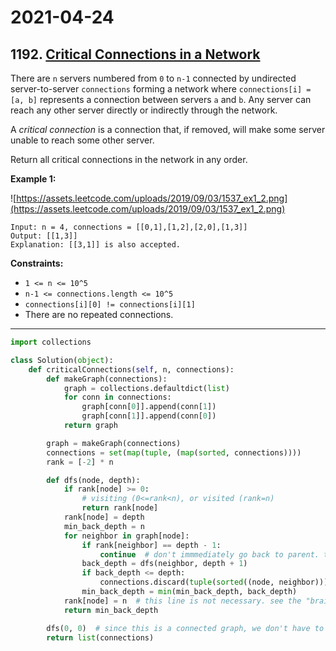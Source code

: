 # 2021-04-24

## 1192. [Critical Connections in a Network](https://leetcode.com/problems/critical-connections-in-a-network/)

There are `n` servers numbered from `0` to `n-1` connected by undirected server-to-server `connections` forming a network where `connections[i] = [a, b]` represents a connection between servers `a` and `b`. Any server can reach any other server directly or indirectly through the network.

A *critical connection* is a connection that, if removed, will make some server unable to reach some other server.

Return all critical connections in the network in any order.

**Example 1:**

![https://assets.leetcode.com/uploads/2019/09/03/1537_ex1_2.png](https://assets.leetcode.com/uploads/2019/09/03/1537_ex1_2.png)

```plain
Input: n = 4, connections = [[0,1],[1,2],[2,0],[1,3]]
Output: [[1,3]]
Explanation: [[3,1]] is also accepted.

```

**Constraints:**

- `1 <= n <= 10^5`
- `n-1 <= connections.length <= 10^5`
- `connections[i][0] != connections[i][1]`
- There are no repeated connections.

---

```py
import collections

class Solution(object):
    def criticalConnections(self, n, connections):
        def makeGraph(connections):
            graph = collections.defaultdict(list)
            for conn in connections:
                graph[conn[0]].append(conn[1])
                graph[conn[1]].append(conn[0])
            return graph

        graph = makeGraph(connections)
        connections = set(map(tuple, (map(sorted, connections))))
        rank = [-2] * n

        def dfs(node, depth):
            if rank[node] >= 0:
                # visiting (0<=rank<n), or visited (rank=n)
                return rank[node]
            rank[node] = depth
            min_back_depth = n
            for neighbor in graph[node]:
                if rank[neighbor] == depth - 1:
                    continue  # don't immmediately go back to parent. that's why i didn't choose -1 as the special value, in case depth==0.
                back_depth = dfs(neighbor, depth + 1)
                if back_depth <= depth:
                    connections.discard(tuple(sorted((node, neighbor))))
                min_back_depth = min(min_back_depth, back_depth)
            rank[node] = n  # this line is not necessary. see the "brain teaser" section below
            return min_back_depth

        dfs(0, 0)  # since this is a connected graph, we don't have to loop over all nodes.
        return list(connections)
```
